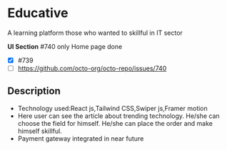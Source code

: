 # Educative
A learning platform those who wanted to skillful in IT sector

**UI Section**
#740 only Home page done
- [x] #739
- [ ] https://github.com/octo-org/octo-repo/issues/740
## Description
- Technology used:React js,Tailwind CSS,Swiper js,Framer motion
- Here user can see the article about trending technology. He/she can choose the field for himself. He/she can place the order and make himself skillful.
- Payment gateway integrated in near future

